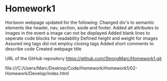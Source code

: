# Homework1
Horiseon webpage updated for the following:
Changed div's to semantic elements like header, nav, section, aside and footer.
Added alt attributes to images in the event a image can not be displayed
Added blank lines to seperate code blocks for readability 
Defined height and weight for images
Assured img tags did not employ closing tags
Added short comments to describe code
Created webpage title

URL of the GitHub repository https://github.com/StrongMarc/Homework1.git

file:///C:/Users/Marc/Desktop/Code/Homework/Homework1/02-Homework/Develop/index.html
